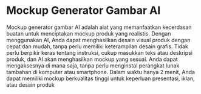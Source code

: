 # Mockup Generator Gambar AI

Mockup generator gambar AI adalah alat yang memanfaatkan kecerdasan buatan untuk menciptakan mockup produk yang realistis. Dengan menggunakan AI, Anda dapat menghasilkan desain visual produk dengan cepat dan mudah, tanpa perlu memiliki keterampilan desain grafis. Tidak perlu berpikir keras tentang instruksi, cukup masukkan teks atau deskripsi produk, dan AI akan menghasilkan mockup yang sesuai. Anda dapat mengaksesnya di mana saja, tanpa perlu menginstal perangkat lunak tambahan di komputer atau smartphone. Dalam waktu hanya 2 menit, Anda dapat memiliki mockup berkualitas tinggi untuk keperluan presentasi, iklan, atau desain produk
